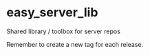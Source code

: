 # easy_server_lib
Shared library / toolbox for server repos

Remember to create a new tag for each release.